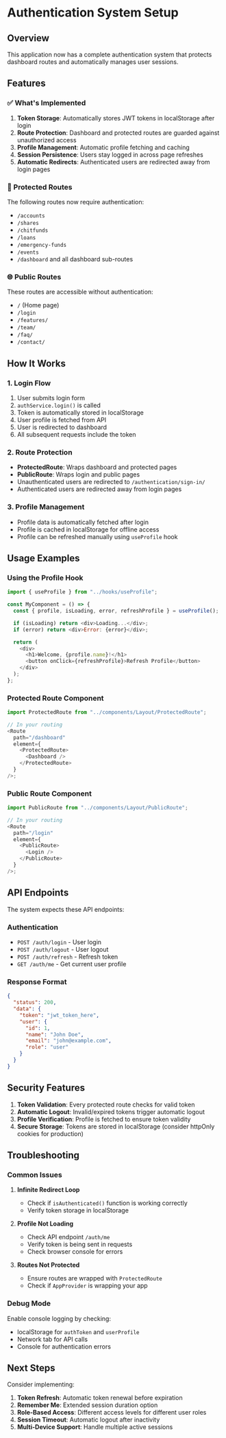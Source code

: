 # Authentication System Setup

## Overview

This application now has a complete authentication system that protects dashboard routes and automatically manages user sessions.

## Features

### ✅ What's Implemented

1. **Token Storage**: Automatically stores JWT tokens in localStorage after login
2. **Route Protection**: Dashboard and protected routes are guarded against unauthorized access
3. **Profile Management**: Automatic profile fetching and caching
4. **Session Persistence**: Users stay logged in across page refreshes
5. **Automatic Redirects**: Authenticated users are redirected away from login pages

### 🔐 Protected Routes

The following routes now require authentication:

- `/accounts`
- `/shares`
- `/chitfunds`
- `/loans`
- `/emergency-funds`
- `/events`
- `/dashboard` and all dashboard sub-routes

### 🌐 Public Routes

These routes are accessible without authentication:

- `/` (Home page)
- `/login`
- `/features/`
- `/team/`
- `/faq/`
- `/contact/`

## How It Works

### 1. Login Flow

1. User submits login form
2. `authService.login()` is called
3. Token is automatically stored in localStorage
4. User profile is fetched from API
5. User is redirected to dashboard
6. All subsequent requests include the token

### 2. Route Protection

- **ProtectedRoute**: Wraps dashboard and protected pages
- **PublicRoute**: Wraps login and public pages
- Unauthenticated users are redirected to `/authentication/sign-in/`
- Authenticated users are redirected away from login pages

### 3. Profile Management

- Profile data is automatically fetched after login
- Profile is cached in localStorage for offline access
- Profile can be refreshed manually using `useProfile` hook

## Usage Examples

### Using the Profile Hook

```javascript
import { useProfile } from "../hooks/useProfile";

const MyComponent = () => {
  const { profile, isLoading, error, refreshProfile } = useProfile();

  if (isLoading) return <div>Loading...</div>;
  if (error) return <div>Error: {error}</div>;

  return (
    <div>
      <h1>Welcome, {profile.name}!</h1>
      <button onClick={refreshProfile}>Refresh Profile</button>
    </div>
  );
};
```

### Protected Route Component

```javascript
import ProtectedRoute from "../components/Layout/ProtectedRoute";

// In your routing
<Route
  path="/dashboard"
  element={
    <ProtectedRoute>
      <Dashboard />
    </ProtectedRoute>
  }
/>;
```

### Public Route Component

```javascript
import PublicRoute from "../components/Layout/PublicRoute";

// In your routing
<Route
  path="/login"
  element={
    <PublicRoute>
      <Login />
    </PublicRoute>
  }
/>;
```

## API Endpoints

The system expects these API endpoints:

### Authentication

- `POST /auth/login` - User login
- `POST /auth/logout` - User logout
- `POST /auth/refresh` - Refresh token
- `GET /auth/me` - Get current user profile

### Response Format

```json
{
  "status": 200,
  "data": {
    "token": "jwt_token_here",
    "user": {
      "id": 1,
      "name": "John Doe",
      "email": "john@example.com",
      "role": "user"
    }
  }
}
```

## Security Features

1. **Token Validation**: Every protected route checks for valid token
2. **Automatic Logout**: Invalid/expired tokens trigger automatic logout
3. **Profile Verification**: Profile is fetched to ensure token validity
4. **Secure Storage**: Tokens are stored in localStorage (consider httpOnly cookies for production)

## Troubleshooting

### Common Issues

1. **Infinite Redirect Loop**

   - Check if `isAuthenticated()` function is working correctly
   - Verify token storage in localStorage

2. **Profile Not Loading**

   - Check API endpoint `/auth/me`
   - Verify token is being sent in requests
   - Check browser console for errors

3. **Routes Not Protected**
   - Ensure routes are wrapped with `ProtectedRoute`
   - Check if `AppProvider` is wrapping your app

### Debug Mode

Enable console logging by checking:

- localStorage for `authToken` and `userProfile`
- Network tab for API calls
- Console for authentication errors

## Next Steps

Consider implementing:

1. **Token Refresh**: Automatic token renewal before expiration
2. **Remember Me**: Extended session duration option
3. **Role-Based Access**: Different access levels for different user roles
4. **Session Timeout**: Automatic logout after inactivity
5. **Multi-Device Support**: Handle multiple active sessions
